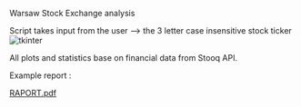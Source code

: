 Warsaw Stock Exchange analysis

Script takes input from the user --> the 3 letter case insensitive stock ticker
![tkinter](https://user-images.githubusercontent.com/89335034/164591665-9e31b826-a6f3-429d-8b29-a342db0c92bc.png)


All plots and statistics base on financial data from Stooq API.


Example report :

[RAPORT.pdf](https://github.com/OskarBukowski/WSE_analysis/files/8536657/RAPORT.pdf)
